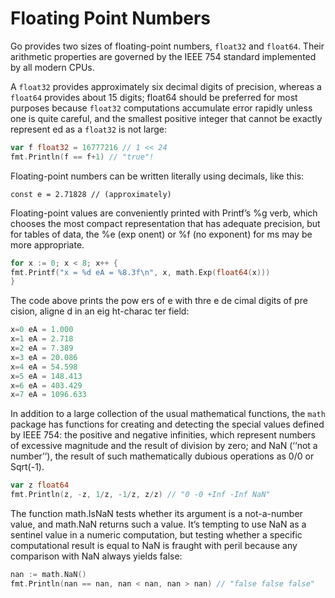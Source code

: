 # Floating Point Numbers

Go provides two sizes of floating-point numbers, ```float32``` and ```float64```. Their arithmetic
properties are governed by the IEEE 754 standard implemented by all modern CPUs.

A ```float32``` provides approximately six decimal digits of precision, whereas a ```float64```
provides about 15 digits; float64 should be preferred for most purposes because ```float32```
computations accumulate error rapidly unless one is quite careful, and the smallest positive
integer that cannot be exactly represent ed as a ```float32``` is not large:

```go
var f float32 = 16777216 // 1 << 24
fmt.Println(f == f+1) // "true"!
```

Floating-point numbers can be written literally using decimals, like this:

```
const e = 2.71828 // (approximately)
```

Floating-point values are conveniently printed with Printf’s %g verb, which chooses the most
compact representation that has adequate precision, but for tables of data, the %e (exp onent)
or %f (no exponent) for ms may be more appropriate. 

```go
for x := 0; x < 8; x++ {
fmt.Printf("x = %d eA = %8.3f\n", x, math.Exp(float64(x)))
}
```

The code above prints the pow ers of e with thre e de cimal digits of pre cision, aligne d in an
eig ht-charac ter field:

```go
x=0 eA = 1.000
x=1 eA = 2.718
x=2 eA = 7.389
x=3 eA = 20.086
x=4 eA = 54.598
x=5 eA = 148.413
x=6 eA = 403.429
x=7 eA = 1096.633
```

In addition to a large collection of the usual mathematical functions, the ```math``` package has
functions for creating and detecting the special values defined by IEEE 754: the positive and
negative infinities, which represent numbers of excessive magnitude and the result of division
by zero; and NaN (‘‘not a number’’), the result of such mathematically dubious operations as
0/0 or Sqrt(-1).

```go
var z float64
fmt.Println(z, -z, 1/z, -1/z, z/z) // "0 -0 +Inf -Inf NaN"
```

The function math.IsNaN tests whether its argument is a not-a-number value, and math.NaN
returns such a value. It’s tempting to use NaN as a sentinel value in a numeric computation,
but testing whether a specific computational result is equal to NaN is fraught with peril
because any comparison with NaN always yields false:

```go
nan := math.NaN()
fmt.Println(nan == nan, nan < nan, nan > nan) // "false false false"
```

